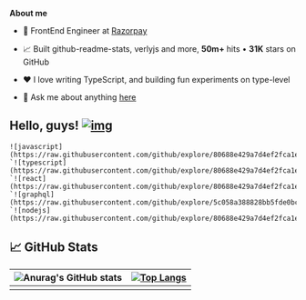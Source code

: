 <!--### Hi there 👋
**LymoneLM/LymoneLM** is a ✨ _special_ ✨ repository because its `README.md` (this file) appears on your GitHub profile.

Here are some ideas to get you started:

- 🔭 I’m currently working on algorithm.(Gods know what this)
- 🌱 I’m currently learning ...
- 👯 I’m looking to collaborate on ...
- 🤔 I’m looking for help with ...
- 💬 Ask me about ...
- 📫 How to reach me: ...
- 😄 Pronouns: ...
- ⚡ Fun fact: ...-->
**About me**

- 💼 FrontEnd Engineer at [Razorpay](http://razorpay.com/)

- 📈 Built github-readme-stats, verlyjs and more, **50m+** hits • **31K** stars on GitHub

- ❤️ I love writing TypeScript, and building fun experiments on type-level

- 💬 Ask me about anything [here](https://github.com/anuraghazra/anuraghazra/issues)

## Hello, guys! [![img](https://raw.githubusercontent.com/MartinHeinz/MartinHeinz/master/wave.gif)](https://raw.githubusercontent.com/MartinHeinz/MartinHeinz/master/wave.gif)

```
![javascript](https://raw.githubusercontent.com/github/explore/80688e429a7d4ef2fca1e82350fe8e3517d3494d/topics/javascript/javascript.png)` `![typescript](https://raw.githubusercontent.com/github/explore/80688e429a7d4ef2fca1e82350fe8e3517d3494d/topics/typescript/typescript.png)` `![react](https://raw.githubusercontent.com/github/explore/80688e429a7d4ef2fca1e82350fe8e3517d3494d/topics/react/react.png)` `![graphql](https://raw.githubusercontent.com/github/explore/5c058a388828bb5fde0bcafd4bc867b5bb3f26f3/topics/graphql/graphql.png)` `![nodejs](https://raw.githubusercontent.com/github/explore/80688e429a7d4ef2fca1e82350fe8e3517d3494d/topics/nodejs/nodejs.png)
```

## 📈 GitHub Stats

| ![Anurag's GitHub stats](https://github-readme-stats.vercel.app/api?username=LymoneLM&show_icons=true&theme=transparent) | [![Top Langs](https://github-readme-stats.vercel.app/api/top-langs/?username=LymoneLM&layout=compact)](https://github.com/anuraghazra/github-readme-stats) |
| ------------------------------------------------------------ | ------------------------------------------------------------ |
|                                                              |                                                              |
